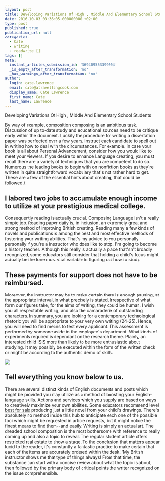```yaml
---
layout: post
title: Developing Variations Of High , Middle And Elementary School Students
date: 2016-10-03 03:36:05.000000000 +02:00
type: post
published: true
publication_url: null
categories:
  - Cate
  - writing
  - readwrite []
tags: []
meta:
  instant_articles_submission_id: '369409553399504'
  _is_empty_after_transformation: 'no'
  _has_warnings_after_transformation: 'no'
author:
  login: cate-lawrence
  email: cate@atravellingcook.com
  display_name: Cate Lawrence
  first_name: Cate
  last_name: Lawrence
---
```

Developing Variations Of High , Middle And Elementary School Students

By way of example, composition composing is an ambitious task.
Discussion of up to-date study and educational sources need to be
critique early within the document. Luckily the procedure for writing a
dissertation paper was perfected over a few years. Instruct each
candidate to spell out in writing how to deal with the circumstances.
For example, in case your book is all about Personal Advancement,
consider how you would like to meet your viewers. If you desire to
enhance Language creating, you must recall there are a variety of
techniques that you are competent to do so. Numerous the leading books
to begin with on nonfiction books as they're written in quite
straightforward vocabulary that's not rather hard to get. These are a
few of the essential hints about creating, that could be followed.\

I labored two jobs to accumulate enough income to utilize at your prestigious medical college.
----------------------------------------------------------------------------------------------

Consequently reading is actually crucial. Composing Language isn't a
really simple job. Reading paper daily is, in inclusion, an extremely
great and strong method of improving British creating. Reading many a
few kinds of novels and publications is among the best and most
effective methods of fostering your writing abilities. That's my advice
to you personally personally if you're a instructor who does like to
stop. I'm going to become a history teacher. Although this really is
actually a place that'sn't broadly recognized, some educators still
consider that holding a child's focus might actually be the lone most
vital variable in figuring out how to study.

These payments for support does not have to be reimbursed.
----------------------------------------------------------

Moreover, the instructor may be to make certain there is enough pausing,
at the appropriate interval, in what precisely is stated. Irrespective
of what form our figures take, for the aims of writing, they could be
human. I wish you all respectable writing, and also the camaraderie of
outstanding characters. In summary, you are looking for a contemporary
technological rhetoric you will be appropriate to your very own writing
(24-25). Hence, you will need to find means to test every applicant.
This assessment is performed by someone aside in the employee's
department. What kinds of experiments required is dependant on the
research theme. Plainly, an interested child ISIS more than likely to be
more enthusiastic about studying. It may possibly be executed within the
form of the written check or might be according to the authentic demo of
skills.

![](rw-import/genesis_ecp_wide.jpg)

Tell everything you know below to us.
-------------------------------------

There are several distinct kinds of English documents and posts which
might be provided you may utilize as a method of boosting your
English-language skills. Actions and services which you supply are based
on ways to creatively maximize your own abilities. Some educators
recommend [level best for sale](http://topessaysforsale.com/) producing
just a little novel from your child's drawings. There's absolutely no
method inside this hub to anticipate each one of the possible foci which
might be requested in article requests, but it might notice the finest
means to find them--and easily. Writing is simply an actual art. The
dreaded school composition is the most bothersome with reference to
really coming up and also a topic to reveal. The regular student article
offers restricted real estate to show a stage. To the conclusion that
matters appear lucid to the reader, it's constantly a fantastic practice
to make certain that each of the items are accurately ordered within the
desk.''My British instructor shows me that type of things always! From
that time, the substance can start with a concise review about what the
topic is about, then followed by the primary body of critical points the
writer recognized on the issue comprehensible.
